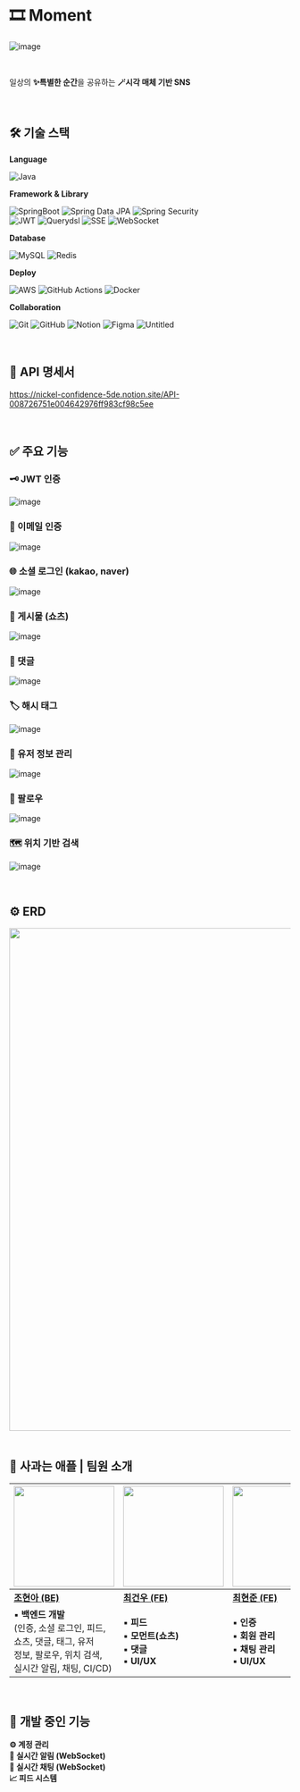 # 🎞️ Moment

![image](https://github.com/user-attachments/assets/0d2f156e-7473-4ac0-a0db-eb541db2c553)

<br/>

일상의 **✨특별한 순간**을 공유하는 **🪄시각 매체 기반 SNS**

<br/>

## 🛠️ 기술 스택

**Language**

![Java](https://img.shields.io/badge/Java-007396?style=for-the-badge&logo=java&logoColor=white)

**Framework & Library**

![SpringBoot](https://img.shields.io/badge/SpringBoot-6DB33F?style=for-the-badge&logo=springboot&logoColor=white)
![Spring Data JPA](https://img.shields.io/badge/Spring_Data_JPA-6DB33F?style=for-the-badge&logo=spring&logoColor=white)
![Spring Security](https://img.shields.io/badge/Spring_Security-6DB33F?style=for-the-badge&logo=springsecurity&logoColor=white)
<br/>
![JWT](https://img.shields.io/badge/JWT-000000?style=for-the-badge&logo=json-web-tokens&logoColor=white)
![Querydsl](https://img.shields.io/badge/Querydsl-00599C?style=for-the-badge&logo=apachemaven&logoColor=white)
![SSE](https://img.shields.io/badge/SSE-FF6D00?style=for-the-badge&logo=googlenearby&logoColor=white)
![WebSocket](https://img.shields.io/badge/WebSocket-0088CC?style=for-the-badge&logo=socket.io&logoColor=white)




**Database**

![MySQL](https://img.shields.io/badge/MySQL-4479A1?style=for-the-badge&logo=mysql&logoColor=white)
![Redis](https://img.shields.io/badge/Redis-DC382D?style=for-the-badge&logo=redis&logoColor=white)

**Deploy**

![AWS](https://img.shields.io/badge/AWS-232F3E?style=for-the-badge&logo=amazonaws&logoColor=white)
![GitHub Actions](https://img.shields.io/badge/GitHub%20Actions-2088FF?style=for-the-badge&logo=githubactions&logoColor=white)
![Docker](https://img.shields.io/badge/Docker-2496ED?style=for-the-badge&logo=docker&logoColor=white)

**Collaboration**

![Git](https://img.shields.io/badge/Git-F05032?style=for-the-badge&logo=git&logoColor=white)
![GitHub](https://img.shields.io/badge/GitHub-181717?style=for-the-badge&logo=github&logoColor=white)
![Notion](https://img.shields.io/badge/Notion-000000?style=for-the-badge&logo=notion&logoColor=white)
![Figma](https://img.shields.io/badge/Figma-F24E1E?style=for-the-badge&logo=figma&logoColor=white)
![Untitled](https://github.com/user-attachments/assets/db3afb8d-459f-4634-b2e2-ed7b4adacb44)

<br/>

## 📒 API 명세서
https://nickel-confidence-5de.notion.site/API-008726751e004642976ff983cf98c5ee

<br/>

## ✅ 주요 기능

### 🗝️ JWT 인증
![image](https://github.com/user-attachments/assets/cbb4b3e0-08c8-4cde-bc5b-3e98ac4b63d2)


### 📧 이메일 인증
![image](https://github.com/user-attachments/assets/da264a67-8c6e-4cb8-afbd-7eb5b0fcbf93)


### 🌐 소셜 로그인 (kakao, naver)
![image](https://github.com/user-attachments/assets/4a205b52-dc6c-4f15-a6c7-b87acb563397)


### 🎥 게시물 (쇼츠)
![image](https://github.com/user-attachments/assets/e46f3a1b-5838-4a75-81a2-75cc7e8ba913)


### 💬 댓글
![image](https://github.com/user-attachments/assets/9598e3f3-50cd-42c7-91ce-7e05a5c84f92)


### 🏷️ 해시 태그
![image](https://github.com/user-attachments/assets/230cb8f0-fb69-40d4-8262-dc9e50e44bca)


### 👤 유저 정보 관리
![image](https://github.com/user-attachments/assets/3480da58-9dad-4821-9b29-574b48f70e9a)


### 🤝 팔로우
![image](https://github.com/user-attachments/assets/d915da8e-5e4d-42ca-94de-b5a238560e0d)


### 🗺️ 위치 기반 검색
![image](https://github.com/user-attachments/assets/dd4687a9-1760-4388-b49e-ab99f282dcce)

<br/>

## ⚙️ ERD
<img src="https://github.com/user-attachments/assets/4e867cd0-e854-42fc-8b1f-9917bcc8007d" width="900">

<br/>
<br/>

## 🍎 사과는 애플 | 팀원 소개
|<img src="https://github.com/user-attachments/assets/9856718a-1113-42f4-a9fd-4efebbcee36c" width="180">|<img src="https://github.com/user-attachments/assets/7033ddfe-9613-41ae-b7f1-55f8138d02cd" width="180">|<img src="https://github.com/user-attachments/assets/180c06ef-e55a-48c2-ab2a-fb01e2ee17ea" width="180">|
|---|---|---|
|[**조현아 (BE)**](https://github.com/tenius10)|[**최건우 (FE)**](https://github.com/rjsdn031)|[**최현준 (FE)**](https://github.com/Hyeonjun0527)|
|▪️ **백엔드 개발**<br/>(인증, 소셜 로그인, 피드, <br/>쇼츠, 댓글, 태그, 유저 <br/>정보, 팔로우, 위치 검색,<br/>실시간 알림, 채팅, CI/CD)|▪️ **피드**<br/>▪️ **모먼트(쇼츠)**<br/>▪️ **댓글**<br/>▪️ **UI/UX**|▪️ **인증**<br/>▪️ **회원 관리**<br/>▪️ **채팅 관리**<br/>▪️ **UI/UX**|

<br/>

## 🚀 개발 중인 기능
**⚙️ 계정 관리** <br/>
**🔔 실시간 알림 (WebSocket)** <br/>
**💬 실시간 채팅 (WebSocket)** <br/>
**📈 피드 시스템** <br/>

<br/>



